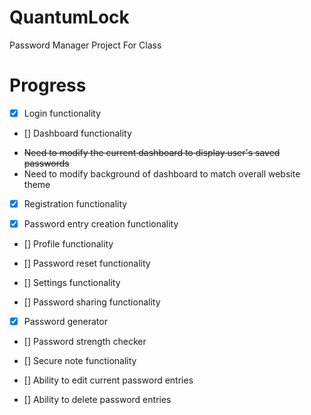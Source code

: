 # QuantumLock

Password Manager Project For Class

# Progress

- [x] Login functionality

- [] Dashboard functionality

* ~~Need to modify the current dashboard to display user's saved passwords~~
* Need to modify background of dashboard to match overall website theme

- [x] Registration functionality

- [x] Password entry creation functionality

- [] Profile functionality

- [] Password reset functionality

- [] Settings functionality

- [] Password sharing functionality

- [x] Password generator

- [] Password strength checker

- [] Secure note functionality

- [] Ability to edit current password entries

- [] Ability to delete password entries
